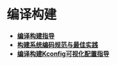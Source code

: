 # 编译构建




- **[编译构建指导](subsys-build-all.md)**
- **[构建系统编码规范与最佳实践](subsys-build-gn-coding-style-and-best-practice.md)**
- **[编译构建Kconfig可视化配置指导](subsys-build-gn-kconfig-visual-config-guide.md)**
